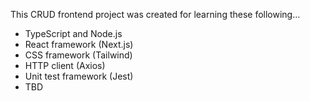 This CRUD frontend project was created for learning these following...
  - TypeScript and Node.js
  - React framework (Next.js)
  - CSS framework (Tailwind)
  - HTTP client (Axios)
  - Unit test framework (Jest)
  - TBD
